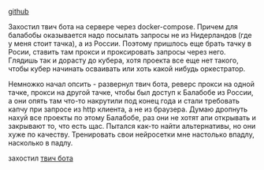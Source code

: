 [github](https://github.com/rprtr258/twitch-bot-api)

Захостил твич бота на сервере через docker-compose. Причем для балабобы оказывается надо посылать запросы не из Нидерландов (где у меня стоит тачка), а из России. Поэтому пришлось еще брать тачку в Росии, ставить там прокси и проксировать запросы через него. Глядишь так и дорасту до кубера, хотя проекта все еще нет такого, чтобы кубер начинать осваивать или хоть какой нибудь оркестратор.

Немножко начал опсить - развернул твич бота, реверс прокси на одной тачке, прокси на другой тачке, чтобы был доступ к Балабобе из России, а они опять там что-то накрутили под конец года и стали требовать капчу при запросе из http клиента, а не из браузера. Думаю дропнуть нахуй все проекты по этому Балабобе, раз они не хотят апи открывать и закрывают то, что есть щас. Пытался как-то найти альтернативы, но они хуже по качеству. Тренировать свои нейросетки мне настолько впадлу, насколько в падлу.

захостил [твич бота](https://rprtr.site/blab/)
